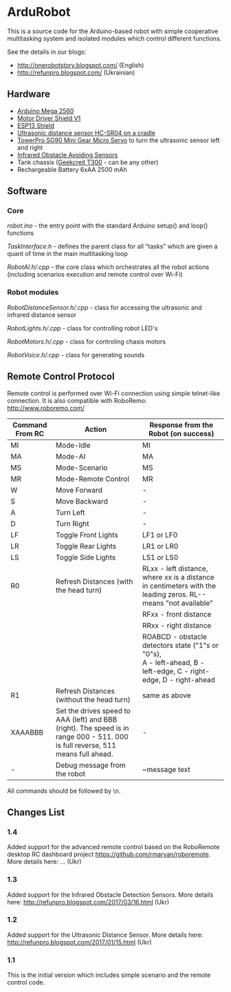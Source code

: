 # ArduRobot

This is a source code for the Arduino-based robot with simple cooperative multitasking system and isolated modules which control different functions.

See the details in our blogs:
 * http://onerobotstory.blogspot.com/ (English)
 * http://refunpro.blogspot.com/ (Ukrainian)
 
## Hardware

* [Arduino Mega 2560](http://www.banggood.com/Mega2560-R3-ATmega2560-16AU-Control-Board-With-USB-Cable-For-Arduino-p-73020.html?p=M908156347868201609Y)
* [Motor Driver Shield V1](http://www.banggood.com/Motor-Drive-Shield-L293D-for-Arduino-Duemilanove-Mega-UNO-p-72855.html?p=M908156347868201609Y)
* [ESP13 Shield](http://www.banggood.com/ESP8266-Web-Server-Port-WiFi-Expansion-Board-ESP-13-Compatible-With-Arduino-p-1008124.html?p=M908156347868201609Y)
* [Ultrasonic distance sensor HC-SR04 on a cradle](http://www.banggood.com/HC-SR04-Ultrasonic-Module-Distance-Measuring-Transducer-Sensor-With-Mount-Bracket-p-1029445.html?p=M908156347868201609Y)
* [TowerPro SG90 Mini Gear Micro Servo](http://www.banggood.com/TowerPro-SG90-Mini-Gear-Micro-Servo-9g-For-RC-Airplane-Helicopter-p-1009914.html?p=M908156347868201609Y) to turn the ultrasonic sensor left and right
* [Infrared Obstacle Avoiding Sensors](http://www.banggood.com/5Pcs-Infrared-Obstacle-Avoidance-Sensor-For-Arduino-Smart-Car-Robot-p-951032.html?p=M908156347868201609Y)
* Tank chassis ([Geekcreit T300](http://www.banggood.com/DIY-DT300-WIFI-Double-Layer-Decker-Tracked-Model-Tank-Compatible-With-Arduino-UNO-R3-p-1079947.html?p=M908156347868201609Y) - can be any other)
* Rechargeable Battery 6xAA 2500 mAh

## Software

### Core

*robot.ino* - the entry point with the standard Arduino setup() and loop() functions

*TaskInterface.h* - defines the parent class for all "tasks" which are given a quant of time in the main multitasking loop

*RobotAI.h/.cpp* - the core class which orchestrates all the robot actions (including scenarios execution and remote control over Wi-Fi)

### Robot modules

*RobotDistanceSensor.h/.cpp* - class for accessing the ultrasonic and infrared distance sensor

*RobotLights.h/.cpp* - class for controlling robot LED's

*RobotMotors.h/.cpp* - class for controling chasis motors

*RobotVoice.h/.cpp* - class for generating sounds

## Remote Control Protocol

Remote control is performed over Wi-Fi connection using simple telnet-like connection. It is also compatible with RoboRemo: http://www.roboremo.com/

| Command From RC | Action                 | Response from the Robot (on success)        |
| ----------------| ---------------------- | ------------------------------------------- |
| MI              | Mode-Idle              | MI                                          |
| MA              | Mode-AI                | MA                                          |
| MS              | Mode-Scenario          | MS                                          |
| MR              | Mode-Remote Control    | MR                                          |
| W               | Move Forward           | -                                           | 
| S               | Move Backward          | -                                           |
| A               | Turn Left              | -                                           |
| D               | Turn Right             | -                                           |
| LF              | Toggle Front Lights    | LF1 or LF0                                  |
| LR              | Toggle Rear Lights     | LR1 or LR0                                  |
| LS              | Toggle Side Lights     | LS1 or LS0                                  |
| R0              | Refresh Distances (with the head turn) | RLxx - left distance, where xx is a distance in centimeters with the leading zeros. RL-- means "not available" |
|                 |                        | RFxx - front distance                          |
|                 |                        | RRxx - right distance                          |
|                 |                        | ROABCD - obstacle detectors state ("1"s or "0"s), <BR> A - left-ahead, B - left-edge, C - right-edge, D - right-ahead |
| R1              | Refresh Distances (without the head turn) | same as above                |
| XAAABBB         | Set the drives speed to AAA (left) and BBB (right). The speed is in range 000 - 511. 000 is full reverse, 511 means full ahead. | - |
| -               | Debug message from the robot | ~message text                             |

All commands should be followed by \n.

## Changes List
### 1.4
Added support for the advanced remote control based on the RoboRemote desktop RC dashboard project https://github.com/rmaryan/roboremote. More details here: ... (Ukr) 
### 1.3
Added support for the Infrared Obstacle Detection Sensors. More details here: http://refunpro.blogspot.com/2017/03/16.html (Ukr)
### 1.2
Added support for the Ultrasonic Distance Sensor. More details here: http://refunpro.blogspot.com/2017/01/15.html (Ukr)
### 1.1
This is the initial version which includes simple scenario and the remote control code.
